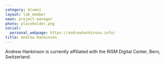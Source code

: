 ```yaml
---
category: Alumni
layout: lab_member
neon: project-manager
photo: placeholder.png
social:
  personal_webpage: https://andrewhankinson.info/
title: Andrew Hankinson
---
```


Andrew Hankinson is currently affiliated with the RISM Digital Center, Bern, Switzerland.
